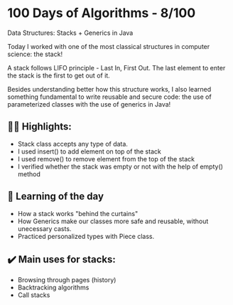 # 100 Days of Algorithms - 8/100

Data Structures: Stacks + Generics in Java

Today I worked with one of the most classical structures in computer science: the stack!

A stack follows LIFO principle - Last In, First Out. The last element to enter the stack is the first to get out of it.

Besides understanding better how this structure works, I also learned something fundamental to write reusable and secure code: the use of parameterized classes with the use of generics in Java!

## 👨‍💻 Highlights:

- Stack<T> class accepts any type of data.
- I used insert() to add element on top of the stack
- I used remove() to remove element from the top of the stack 
- I verified whether the stack was empty or not with the help of empty() method

## 🧠 Learning of the day 
- How a stack works "behind the curtains"
- How Generics make our classes more safe and reusable, without unecessary casts.
- Practiced personalized types with Piece class. 

## ✔️ Main uses for stacks:
- Browsing through pages (history)
- Backtracking algorithms
- Call stacks